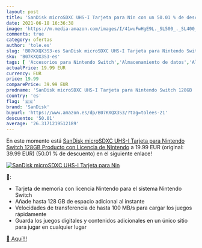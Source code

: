 ```yaml
---
layout: post
title: 'SanDisk microSDXC UHS-I Tarjeta para Nin con un 50.01 % de descuento'
date: 2021-06-18 16:36:38
image: 'https://m.media-amazon.com/images/I/41wuFwHgE9L._SL500_._SL400_.jpg'
comments: true
category: ofertas
author: 'tole.es'
slug: 'B07KXQX3S3-es SanDisk microSDXC UHS-I Tarjeta para Nintendo Switch 128GB...'
sku: 'B07KXQX3S3-es'
tags: [ 'Accesorios para Nintendo Switch','Almacenamiento de datos','Almacenamiento de datos externo','Hardware y juegos para Nintendo Switch','Informática','Tarjetas de memoria','Tarjetas microSD','Videojuegos','nintendo','sandisk', ]
actualPrice: 19.99 EUR
currency: EUR
price: 19.99
comparePrice: 39.99 EUR
prodname: 'SanDisk microSDXC UHS-I Tarjeta para Nintendo Switch 128GB  Producto con Licencia de Nintendo'
country: 'es'
flag: '🇪🇸'
brand: 'SanDisk'
buyurl: 'https://www.amazon.es/dp/B07KXQX3S3/?tag=tolees-21'
descuento: '50.01'
average: '26.3171219512189'
---
```


En este momento está [SanDisk microSDXC UHS-I Tarjeta para Nintendo Switch 128GB  Producto con Licencia de Nintendo](https://www.amazon.es/dp/B07KXQX3S3/?tag=tolees-21) a 19.99 EUR (original: 39.99 EUR) (50.01 %  de descuento) en el siguiente enlace!

[![SanDisk microSDXC UHS-I Tarjeta para Nin](https://m.media-amazon.com/images/I/41wuFwHgE9L._SL500_._SL400_.jpg)](https://www.amazon.es/dp/B07KXQX3S3/?tag=tolees-21)

🔎:

- Tarjeta de memoria con licencia Nintendo para el sistema Nintendo Switch
- Añade hasta 128 GB de espacio adicional al instante
- Velocidades de transferencia de hasta 100 MB/s para cargar los juegos rápidamente
- Guarda los juegos digitales y contenidos adicionales en un único sitio para jugar en cualquier lugar

[🛒 Aquí!!!](https://www.amazon.es/dp/B07KXQX3S3/?tag=tolees-21)
